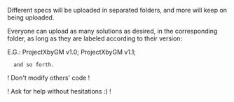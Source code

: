 Different specs will be uploaded in separated folders, and more will keep on being uploaded.

Everyone can upload as many solutions as desired, in the corresponding folder, as long as they are labeled according to their version:

E.G.: ProjectXbyGM v1.0;
      ProjectXbyGM v1.1;
      
      and so forth.
     
     
! Don't modify others' code !

! Ask for help without hesitations :) !
